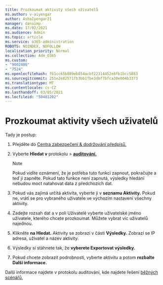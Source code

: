 ```yaml
---
title: Prozkoumat aktivity všech uživatelů
ms.author: v-aiyengar
author: AshaIyengar21
manager: dansimp
ms.date: 17/02/2021
ms.audience: Admin
ms.topic: article
ms.service: o365-administration
ROBOTS: NOINDEX, NOFOLLOW
localization_priority: Normal
ms.collection: Adm_O365
ms.custom:
- "9002486"
- "7524"
ms.openlocfilehash: f61cc65b889eb854acbf22314452e8fb1bcc5883
ms.sourcegitcommit: 251e2e82571fb3bb1fbe3dbf7bfca30e004b3373
ms.translationtype: MT
ms.contentlocale: cs-CZ
ms.lasthandoff: 03/05/2021
ms.locfileid: "50481202"
---
```

# <a name="investigate-all-the-users-activities"></a>Prozkoumat aktivity všech uživatelů

Tady je postup:

1. Přejděte do [Centra zabezpečení & dodržování předpisů.](https://go.microsoft.com/fwlink/p/?linkid=2077143)
1. Vyberte **Hledat v** protokolu  >  **[auditování.](https://go.microsoft.com/fwlink/?linkid=2103759)**
    > [!NOTE]
    > Pokud vidíte oznámení, že je potřeba tuto funkci zapnout, pokračujte a teď ji zapněte. Pokud tato funkce není zapnutá, výsledky hledání nebudou moct natahovat data z předchozích dat.

1. Pokud vás zajímá určitá aktivita, vyberte ji v **seznamu Aktivity.** Pokud ne, vrátí se pro vybraného uživatele ve výchozím nastavení všechny aktivity.
1. Zadejte rozsah dat a v  poli Uživatelé vyberte uživatelské jméno uživatele, kterého chcete prozkoumat. Můžete vybrat víc uživatelů najednou.
1. Klikněte **na Hledat.** Aktivity se zobrazí v části **Výsledky.** Zobrazí se IP adresa, uživatel a název aktivity.
1. Výsledky si stáhnete tak, že **vyberete Exportovat výsledky.**
1. Pokud chcete zobrazit podrobnosti, vyberte aktivitu a potom **rozbalte Další informace.**

Další informace najdete v protokolu auditování, kde najdete řešení [běžných scénářů.](https://go.microsoft.com/fwlink/?linkid=2103944)